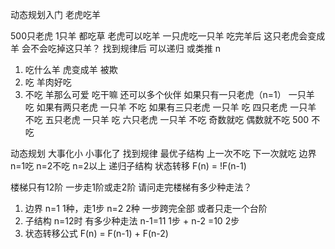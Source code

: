 动态规划入门
老虎吃羊

500只老虎 1只羊
都吃草
老虎可以吃羊 一只虎吃一只羊
吃完羊后 这只老虎会变成羊
会不会吃掉这只羊？
找到规律后 可以递归  或类推
  n

1. 吃什么羊  虎变成羊  被欺
2. 吃 羊肉好吃
3. 不吃 羊那么可爱 吃干嘛 还可以多个伙伴
    如果只有一只老虎（n=1） 一只羊  吃
    如果有两只老虎 一只羊 不吃
    如果有三只老虎 一只羊 吃
    四只老虎 一只羊 不吃
    五只老虎 一只羊 吃
    六只老虎 一只羊 不吃
    奇数就吃  偶数就不吃 500 不吃

动态规划 大事化小 小事化了 找到规律
最优子结构 上一次不吃 下一次就吃
边界 n=1吃  n=2不吃  n=2以上 递归子结构
状态转移 F(n) = !F(n-1)



楼梯只有12阶 一步走1阶或走2阶  请问走完楼梯有多少种走法？

1. 边界 n=1 1种，走1步 n=2  2种 一步跨完全部 或者只走一个台阶
2. 子结构 n=12时 有多少种走法
    n-1=11 1步  +  n-2 =10 2步
3. 状态转移公式
    F(n) = F(n-1) + F(n-2)
    